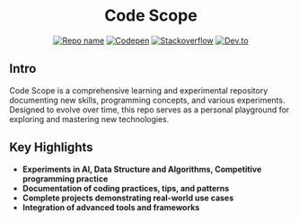 <div align="center">

# Code Scope

[![Repo name](https://img.shields.io/badge/leetcode-black?style=flat&logo=leetcode)](https://leetcode.com/u/tahazzot)
[![Codepen](https://img.shields.io/badge/codepen-black?style=flat&logo=codepen)](https://codepen.io/tahazzot)
[![Stackoverflow](https://img.shields.io/badge/stackoverflow-%20?style=flat&logo=stackoverflow&color=%23000)](https://stackoverflow.com/users/12661546/tahazzot)
[![Dev.to](https://img.shields.io/badge/dev.to-%20?style=flat&logo=devdotto&color=000)](https://dev.to/tahazzot)


</div>

## Intro

Code Scope is a comprehensive learning and experimental repository documenting new skills, programming concepts, and various experiments. Designed to evolve over time, this repo serves as a personal playground for exploring and mastering new technologies.

## Key Highlights

- **Experiments in AI, Data Structure and Algorithms, Competitive programming practice**
- **Documentation of coding practices, tips, and patterns**
- **Complete projects demonstrating real-world use cases**
- **Integration of advanced tools and frameworks**